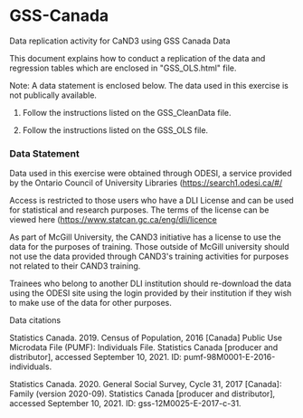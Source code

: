 # GSS-Canada
Data replication activity for CaND3 using GSS Canada Data

This document explains how to conduct a replication of the data and regression tables which are enclosed in "GSS_OLS.html" file. 

Note: A data statement is enclosed below. The data used in this exercise is not publically available. 

1. Follow the instructions listed on the GSS_CleanData file.

2. Follow the instructions listed on the GSS_OLS file. 


### Data Statement

Data used in this exercise were obtained through ODESI, a service provided by the Ontario Council of University Libraries (https://search1.odesi.ca/#/ 

Access is restricted to those users who have a DLI License and can be used for statistical and research purposes. The terms of the license can be viewed here (https://www.statcan.gc.ca/eng/dli/licence 

As part of McGill University, the CAND3 initiative has a license to use the data for the purposes of training. Those outside of McGill university should not use the data provided through CAND3's training activities for purposes not related to their CAND3 training.

Trainees who belong to another DLI institution should re-download the data using the ODESI site using the login provided by their institution if they wish to make use of the data for other purposes.


Data citations

Statistics Canada. 2019. Census of Population, 2016 [Canada] Public Use Microdata File (PUMF): Individuals File. Statistics Canada [producer and distributor], accessed September 10, 2021. ID: pumf-98M0001-E-2016-individuals.

Statistics Canada. 2020. General Social Survey, Cycle 31, 2017 [Canada]: Family (version 2020-09). Statistics Canada [producer and distributor], accessed September 10, 2021. ID: gss-12M0025-E-2017-c-31. 
